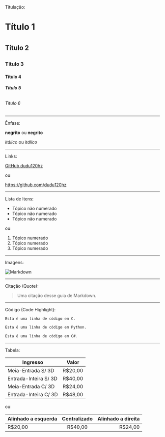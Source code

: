 Titulação:

# Título 1 <h1>

## Título 2 <h2>

### Título 3 <h3>

#### Título 4 <h4>

##### Título 5 <h6>

###### Título 6 <h6>


---


Ênfase:

**negrito** ou __negrito__

*itálico* ou _itálico_


---


Links:

[GitHub dudu120hz](https://github.com/dudu120hz)

ou

<https://github.com/dudu120hz>


---


Lista de Itens:

* Tópico não numerado
* Tópico não numerado
* Tópico não numerado

ou

1. Tópico numerado
2. Tópico numerado
3. Tópico numerado


---


Imagens:

![Markdown](https://upload.wikimedia.org/wikipedia/commons/thumb/4/48/Markdown-mark.svg/1200px-Markdown-mark.svg.png)


---


Citação (Quote):

> Uma citação desse guia de Markdown.


---


Código (Code Highlight):

~~~c
Esta é uma linha de código em C.
~~~

~~~python
Esta é uma linha de código em Python.
~~~

~~~csharp
Esta é uma linha de código em C#.
~~~


---


Tabela:

Ingresso           		| Valor
----------------------- | ------
Meia-Entrada S/ 3D 		| R$20,00
Entrada-Inteira S/ 3D	| R$40,00
Meia-Entrada C/ 3D 		| R$24,00
Entrada-Inteira C/ 3D 	| R$48,00

ou

Alinhado a esquerda | Centralizado | Alinhado a direita
:--------- | :------: | -------:
R$20,00 | R$40,00 | R$24,00